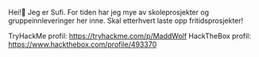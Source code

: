 Hei!👋
Jeg er Sufi. For tiden har jeg mye av skoleprosjekter og gruppeinnleveringer her inne.
Skal etterhvert laste opp fritidsprosjekter!

TryHackMe profil: https://tryhackme.com/p/MaddWolf
HackTheBox profil: https://www.hackthebox.com/profile/493370
